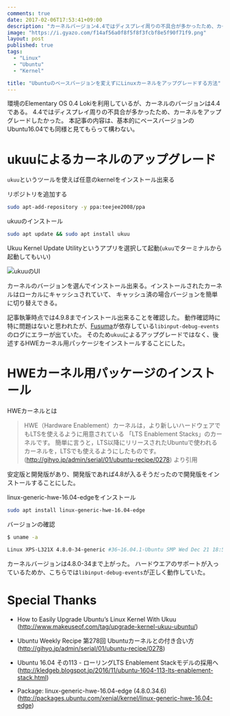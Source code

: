 ```yaml
---
comments: true
date: 2017-02-06T17:53:41+09:00
description: "カーネルバージョン4.4ではディスプレイ周りの不具合が多かったため、カーネルバージョンを4.8までアップグレードした。"
image: "https://i.gyazo.com/f14af56a0f8f5f8f3fcbf8e5f90f71f9.png"
layout: post
published: true
tags: 
  - "Linux"
  - "Ubuntu"
  - "Kernel"

title: "Ubuntuのベースバージョンを変えずにLinuxカーネルをアップグレードする方法"
---
```


環境のElementary OS 0.4 Lokiを利用しているが、カーネルのバージョンは4.4である。
4.4ではディスプレイ周りの不具合が多かったため、カーネルをアップグレードしたかった。
本記事の内容は、基本的にベースバージョンのUbuntu16.04でも同様と見てもらって構わない。

# ukuuによるカーネルのアップグレード

`ukuu`というツールを使えば任意のkernelをインストール出来る

リポジトリを追加する

```bash
sudo apt-add-repository -y ppa:teejee2008/ppa
```

ukuuのインストール

```bash
sudo apt update && sudo apt install ukuu
```

Ukuu Kernel Update Utilityというアプリを選択して起動(`ukuu`でターミナルから起動してもいい)

![ukuuのUI](https://i.gyazo.com/f14af56a0f8f5f8f3fcbf8e5f90f71f9.png)

カーネルのバージョンを選んでインストール出来る。インストールされたカーネルはローカルにキャッシュされていて、
キャッシュ済の場合バージョンを簡単に切り替えできる。

記事執筆時点では4.9.8までインストール出来ることを確認した。
動作確認時に特に問題はないと思われたが、[Fusuma](https://github.com/iberianpig/fusuma)が依存している`libinput-debug-events`のログにエラーが出ていた。
そのため`ukuu`によるアップグレードではなく、後述するHWEカーネル用パッケージをインストールすることにした。

# HWEカーネル用パッケージのインストール


HWEカーネルとは

> HWE（Hardware Enablement）カーネルは，より新しいハードウェアでもLTSを使えるように用意されている
> 「LTS Enablement Stacks」のカーネルです。
> 簡単に言うと，LTS以降にリリースされたUbuntuで使われるカーネルを，LTSでも使えるようにしたものです。
(http://gihyo.jp/admin/serial/01/ubuntu-recipe/0278) より引用

安定版と開発版があり、開発版であれば4.8が入るそうだったので開発版をインストールすることにした。

linux-generic-hwe-16.04-edgeをインストール

```bash
sudo apt install linux-generic-hwe-16.04-edge
```

バージョンの確認
```bash
$ uname -a

Linux XPS-L321X 4.8.0-34-generic #36~16.04.1-Ubuntu SMP Wed Dec 21 18:55:08 UTC 2016 x86_64 x86_64 x86_64 GNU/Linux
```

カーネルバージョンは4.8.0-34まで上がった。
ハードウエアのサポートが入っているためか、こちらでは`libinput-debug-events`が正しく動作していた。

# Special Thanks

* How to Easily Upgrade Ubuntu’s Linux Kernel With Ukuu
 (http://www.makeuseof.com/tag/upgrade-kernel-ukuu-ubuntu/)

* Ubuntu Weekly Recipe 第278回 Ubuntuカーネルとの付き合い方
 (http://gihyo.jp/admin/serial/01/ubuntu-recipe/0278)

* Ubuntu 16.04 その113 - ローリングLTS Enablement Stackモデルの採用へ
 (http://kledgeb.blogspot.jp/2016/11/ubuntu-1604-113-lts-enablement-stack.html)

* Package: linux-generic-hwe-16.04-edge (4.8.0.34.6)
 (http://packages.ubuntu.com/xenial/kernel/linux-generic-hwe-16.04-edge)
